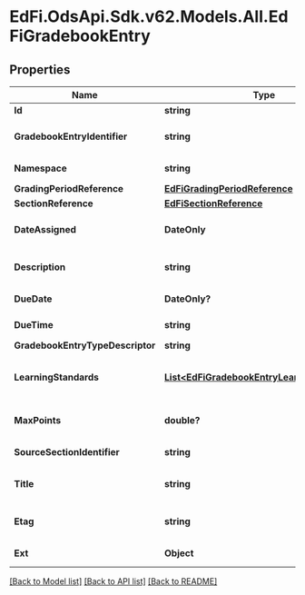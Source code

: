 # EdFi.OdsApi.Sdk.v62.Models.All.EdFiGradebookEntry

## Properties

Name | Type | Description | Notes
------------ | ------------- | ------------- | -------------
**Id** | **string** |  | [optional] 
**GradebookEntryIdentifier** | **string** | A unique number or alphanumeric code assigned to a gradebook entry by the source system. | 
**Namespace** | **string** | Namespace URI for the source of the gradebook entry. | 
**GradingPeriodReference** | [**EdFiGradingPeriodReference**](EdFiGradingPeriodReference.md) |  | [optional] 
**SectionReference** | [**EdFiSectionReference**](EdFiSectionReference.md) |  | [optional] 
**DateAssigned** | **DateOnly** | The date the assignment, homework, or assessment was assigned or executed. | 
**Description** | **string** | A description of the assignment, homework, or classroom assessment. | [optional] 
**DueDate** | **DateOnly?** | The date the assignment, homework, or assessment is due. | [optional] 
**DueTime** | **string** | The time the assignment, homework, or assessment is due. | [optional] 
**GradebookEntryTypeDescriptor** | **string** | The type of the gradebook entry. | [optional] 
**LearningStandards** | [**List&lt;EdFiGradebookEntryLearningStandard&gt;**](EdFiGradebookEntryLearningStandard.md) | An unordered collection of gradebookEntryLearningStandards. LearningStandard(s) associated with the gradebook entry. | [optional] 
**MaxPoints** | **double?** | The maximum number of points  that can be earned for the submission. | [optional] 
**SourceSectionIdentifier** | **string** | The local identifier assigned to a section. | 
**Title** | **string** | The name or title of the activity to be recorded in the gradebook entry. | 
**Etag** | **string** | A unique system-generated value that identifies the version of the resource. | [optional] 
**Ext** | **Object** | Extensions to the GradebookEntry entity. | [optional] 

[[Back to Model list]](../README.md#documentation-for-models) [[Back to API list]](../README.md#documentation-for-api-endpoints) [[Back to README]](../README.md)

